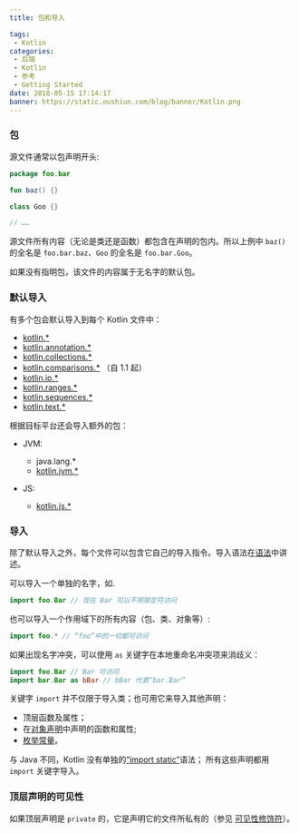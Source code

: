 ```yaml
---
title: 包和导入

tags:
 - Kotlin
categories:
 - 后端
 - Kotlin
 - 参考
 - Getting Started
date: 2018-05-15 17:14:17
banner: https://static.oushiun.com/blog/banner/Kotlin.png
---
```


### 包

源文件通常以包声明开头:

```kotlin
package foo.bar

fun baz() {}

class Goo {}

// ……
```

源文件所有内容（无论是类还是函数）都包含在声明的包内。所以上例中 `baz()` 的全名是 `foo.bar.baz`、`Goo` 的全名是 `foo.bar.Goo`。

如果没有指明包，该文件的内容属于无名字的默认包。

<!-- more -->

### 默认导入

有多个包会默认导入到每个 Kotlin 文件中：

*   [kotlin.\*](https://kotlinlang.org/api/latest/jvm/stdlib/kotlin/index.html)
*   [kotlin.annotation.\*](https://kotlinlang.org/api/latest/jvm/stdlib/kotlin.annotation/index.html)
*   [kotlin.collections.\*](https://kotlinlang.org/api/latest/jvm/stdlib/kotlin.collections/index.html)
*   [kotlin.comparisons.\*](https://kotlinlang.org/api/latest/jvm/stdlib/kotlin.comparisons/index.html) （自 1.1 起）
*   [kotlin.io.\*](https://kotlinlang.org/api/latest/jvm/stdlib/kotlin.io/index.html)
*   [kotlin.ranges.\*](https://kotlinlang.org/api/latest/jvm/stdlib/kotlin.ranges/index.html)
*   [kotlin.sequences.\*](https://kotlinlang.org/api/latest/jvm/stdlib/kotlin.sequences/index.html)
*   [kotlin.text.\*](https://kotlinlang.org/api/latest/jvm/stdlib/kotlin.text/index.html)

根据目标平台还会导入额外的包：

*   JVM:

    *   java.lang.\*
    *   [kotlin.jvm.\*](https://kotlinlang.org/api/latest/jvm/stdlib/kotlin.jvm/index.html)

*   JS:
    *   [kotlin.js.\*](https://kotlinlang.org/api/latest/jvm/stdlib/kotlin.js/index.html)

### 导入

除了默认导入之外，每个文件可以包含它自己的导入指令。导入语法在[语法](http://kotlinlang.org/docs/reference/grammar.html#import)中讲述。

可以导入一个单独的名字，如.

```kotlin
import foo.Bar // 现在 Bar 可以不用限定符访问
```

也可以导入一个作用域下的所有内容（包、类、对象等）:

```kotlin
import foo.* // “foo”中的一切都可访问
```

如果出现名字冲突，可以使用 `as` 关键字在本地重命名冲突项来消歧义：

```kotlin
import foo.Bar // Bar 可访问
import bar.Bar as bBar // bBar 代表“bar.Bar”
```

关键字 `import` 并不仅限于导入类；也可用它来导入其他声明：

*   顶层函数及属性；
*   在[对象声明](object-declarations.html#对象声明)中声明的函数和属性;
*   [枚举常量](enum-classes.html)。

与 Java 不同，Kotlin 没有单独的[“import static”](https://docs.oracle.com/javase/8/docs/technotes/guides/language/static-import.html)语法； 所有这些声明都用 `import` 关键字导入。

### 顶层声明的可见性

如果顶层声明是 `private` 的，它是声明它的文件所私有的（参见 [可见性修饰符](visibility-modifiers.html)）。
